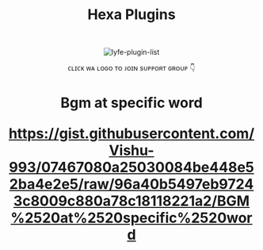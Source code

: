 
<h1 align="center"> Hexa Plugins </h1>
<div align="center">
<br /> 
<p align="center"> <img src="https://komarev.com/ghpvc/?username=Vishu-993&label=Visitors%20count&color=10d9c3&style=plastic" alt="lyfe-plugin-list" /> </p>


ᴄʟɪᴄᴋ ᴡᴀ ʟᴏɢᴏ ᴛᴏ ᴊᴏɪɴ sᴜᴘᴘᴏʀᴛ ɢʀᴏᴜᴘ 👇 
<h1 align="center"> Bgm at specific word 

https://gist.githubusercontent.com/Vishu-993/07467080a25030084be448e52ba4e2e5/raw/96a40b5497eb97243c8009c880a78c18118221a2/BGM%2520at%2520specific%2520word
